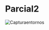 # Parcial2
![Capturaentornos](https://github.com/natinat95/Parcial2/assets/156667582/9907eaf1-e0c0-488a-834a-089cf63b524d)
